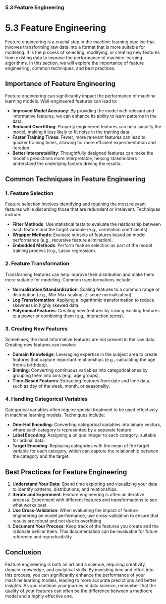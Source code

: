 ### 5.3 Feature Engineering

# 5.3 Feature Engineering

Feature engineering is a crucial step in the machine learning pipeline that involves transforming raw data into a format that is more suitable for modeling. It is the process of selecting, modifying, or creating new features from existing data to improve the performance of machine learning algorithms. In this section, we will explore the importance of feature engineering, common techniques, and best practices.

## Importance of Feature Engineering

Feature engineering can significantly impact the performance of machine learning models. Well-engineered features can lead to:

- **Improved Model Accuracy**: By providing the model with relevant and informative features, we can enhance its ability to learn patterns in the data.
- **Reduced Overfitting**: Properly engineered features can help simplify the model, making it less likely to fit noise in the training data.
- **Faster Training Times**: Fewer, more relevant features can lead to quicker training times, allowing for more efficient experimentation and iteration.
- **Better Interpretability**: Thoughtfully designed features can make the model's predictions more interpretable, helping stakeholders understand the underlying factors driving the results.

## Common Techniques in Feature Engineering

### 1. **Feature Selection**

Feature selection involves identifying and retaining the most relevant features while discarding those that are redundant or irrelevant. Techniques include:

- **Filter Methods**: Use statistical tests to evaluate the relationship between each feature and the target variable (e.g., correlation coefficients).
- **Wrapper Methods**: Evaluate subsets of features based on model performance (e.g., recursive feature elimination).
- **Embedded Methods**: Perform feature selection as part of the model training process (e.g., Lasso regression).

### 2. **Feature Transformation**

Transforming features can help improve their distribution and make them more suitable for modeling. Common transformations include:

- **Normalization/Standardization**: Scaling features to a common range or distribution (e.g., Min-Max scaling, Z-score normalization).
- **Log Transformation**: Applying a logarithmic transformation to reduce skewness in highly skewed data.
- **Polynomial Features**: Creating new features by raising existing features to a power or combining them (e.g., interaction terms).

### 3. **Creating New Features**

Sometimes, the most informative features are not present in the raw data. Creating new features can involve:

- **Domain Knowledge**: Leveraging expertise in the subject area to create features that capture important relationships (e.g., calculating the age from a birthdate).
- **Binning**: Converting continuous variables into categorical ones by grouping them into bins (e.g., age groups).
- **Time-Based Features**: Extracting features from date and time data, such as day of the week, month, or seasonality.

### 4. **Handling Categorical Variables**

Categorical variables often require special treatment to be used effectively in machine learning models. Techniques include:

- **One-Hot Encoding**: Converting categorical variables into binary vectors, where each category is represented by a separate feature.
- **Label Encoding**: Assigning a unique integer to each category, suitable for ordinal data.
- **Target Encoding**: Replacing categories with the mean of the target variable for each category, which can capture the relationship between the category and the target.

## Best Practices for Feature Engineering

1. **Understand Your Data**: Spend time exploring and visualizing your data to identify patterns, distributions, and relationships.
2. **Iterate and Experiment**: Feature engineering is often an iterative process. Experiment with different features and transformations to see what works best.
3. **Use Cross-Validation**: When evaluating the impact of feature engineering on model performance, use cross-validation to ensure that results are robust and not due to overfitting.
4. **Document Your Process**: Keep track of the features you create and the rationale behind them. This documentation can be invaluable for future reference and reproducibility.

## Conclusion

Feature engineering is both an art and a science, requiring creativity, domain knowledge, and analytical skills. By investing time and effort into this process, you can significantly enhance the performance of your machine learning models, leading to more accurate predictions and better insights. As you continue your journey in data science, remember that the quality of your features can often be the difference between a mediocre model and a highly effective one.